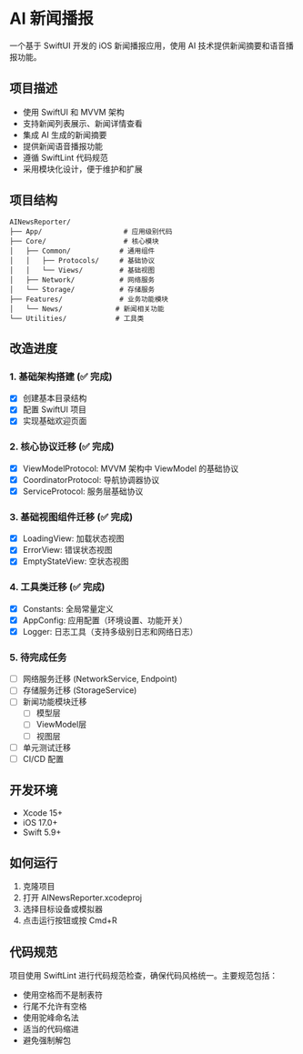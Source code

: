 # AI 新闻播报

一个基于 SwiftUI 开发的 iOS 新闻播报应用，使用 AI 技术提供新闻摘要和语音播报功能。

## 项目描述

- 使用 SwiftUI 和 MVVM 架构
- 支持新闻列表展示、新闻详情查看
- 集成 AI 生成的新闻摘要
- 提供新闻语音播报功能
- 遵循 SwiftLint 代码规范
- 采用模块化设计，便于维护和扩展

## 项目结构

```
AINewsReporter/
├── App/                    # 应用级别代码
├── Core/                   # 核心模块
│   ├── Common/            # 通用组件
│   │   ├── Protocols/     # 基础协议
│   │   └── Views/         # 基础视图
│   ├── Network/           # 网络服务
│   └── Storage/           # 存储服务
├── Features/              # 业务功能模块
│   └── News/             # 新闻相关功能
└── Utilities/            # 工具类
```

## 改造进度

### 1. 基础架构搭建 (✅ 完成)

- [x] 创建基本目录结构
- [x] 配置 SwiftUI 项目
- [x] 实现基础欢迎页面

### 2. 核心协议迁移 (✅ 完成)

- [x] ViewModelProtocol: MVVM 架构中 ViewModel 的基础协议
- [x] CoordinatorProtocol: 导航协调器协议
- [x] ServiceProtocol: 服务层基础协议

### 3. 基础视图组件迁移 (✅ 完成)

- [x] LoadingView: 加载状态视图
- [x] ErrorView: 错误状态视图
- [x] EmptyStateView: 空状态视图

### 4. 工具类迁移 (✅ 完成)

- [x] Constants: 全局常量定义
- [x] AppConfig: 应用配置（环境设置、功能开关）
- [x] Logger: 日志工具（支持多级别日志和网络日志）

### 5. 待完成任务

- [ ] 网络服务迁移 (NetworkService, Endpoint)
- [ ] 存储服务迁移 (StorageService)
- [ ] 新闻功能模块迁移
  - [ ] 模型层
  - [ ] ViewModel层
  - [ ] 视图层
- [ ] 单元测试迁移
- [ ] CI/CD 配置

## 开发环境

- Xcode 15+
- iOS 17.0+
- Swift 5.9+

## 如何运行

1. 克隆项目
2. 打开 AINewsReporter.xcodeproj
3. 选择目标设备或模拟器
4. 点击运行按钮或按 Cmd+R

## 代码规范

项目使用 SwiftLint 进行代码规范检查，确保代码风格统一。主要规范包括：

- 使用空格而不是制表符
- 行尾不允许有空格
- 使用驼峰命名法
- 适当的代码缩进
- 避免强制解包 
